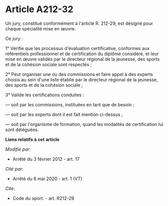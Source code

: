 # Article A212-32

Un jury, constitué conformément à l'article R. 212-29, est désigné pour chaque spécialité mise en œuvre. 

Ce jury : 

1° Vérifie que les processus d'évaluation certificative, conformes aux référentiels professionnel et de certification du
diplôme considéré, et leur mise en œuvre validés par le directeur régional de la jeunesse, des sports et de la cohésion
sociale sont respectés ; 

2° Peut organiser une ou des commissions et faire appel à des experts choisis au sein d'une liste établie par le directeur
régional de la jeunesse, des sports et de la cohésion sociale ; 

3° Valide les certifications conduites : 

― soit par les commissions, instituées en tant que de besoin ; 

― soit par les experts dont il est fait mention ci-dessus ; 

― soit par l'organisme de formation, quand les modalités de certification lui sont déléguées.

**Liens relatifs à cet article**

_Modifié par_:

  - Arrêté du 3 février 2012 - art. 17

_Cité par_:

  - Arrêté du 6 mai 2020 - art. 1 (VT)

_Cite_:

  - Code du sport. - art. R212-29

